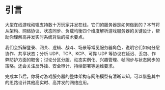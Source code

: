 # 引言

大型在线游戏动辄支持数十万玩家并发在线，它们的服务器是如何做到的？本节将从架构、网络协议、状态同步、负载均衡四个维度解析游戏服务器的关键设计，帮助你理解高并发实时系统背后的技术要点。

我们会拆解登录、网关、逻辑、战斗、场景等常见服务器角色，说明它们如何分层协作、共享状态；分析 UDP、TCP、KCP、可靠 UDP 等协议在延迟、丢包、作弊防护方面的取舍；讨论分区分服、动态实例化、兴趣管理、帧同步与状态同步的策略。还会关注反外挂、安全审计、持续部署等运维要求。

完成本节后，你将对游戏服务器的整体架构与网络模型有清晰认知，可以借鉴其中的思路设计其他高实时、高并发的网络应用。
